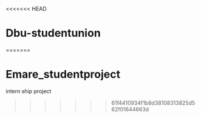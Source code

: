 <<<<<<< HEAD
# Dbu-studentunion
=======
# Emare_studentproject
intern ship project
>>>>>>> 61f4410934f1b8d38108313825d562f01644663d
